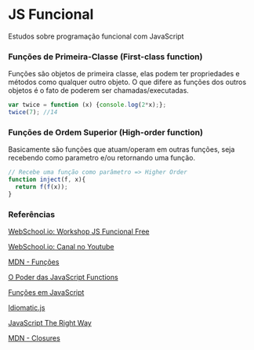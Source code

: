 # JS Funcional
Estudos sobre programação funcional com JavaScript

### Funções de Primeira-Classe (First-class function)
Funções são objetos de primeira classe, elas podem ter propriedades e métodos como qualquer outro objeto. O que difere as funções dos outros objetos é o fato de poderem ser chamadas/executadas.

```js
var twice = function (x) {console.log(2*x);};  
twice(7); //14
```

### Funções de Ordem Superior (High-order function)
Basicamente são funções que atuam/operam em outras funções, seja recebendo como parametro e/ou retornando uma função.

```js
// Recebe uma função como parâmetro => Higher Order
function inject(f, x){  
  return f(f(x));
}
```

### Referências
[WebSchool.io: Workshop JS Funcional Free](https://github.com/Webschool-io/workshop-js-funcional-free)

[WebSchool.io: Canal no Youtube](https://www.youtube.com/c/webschool-io)

[MDN - Funções](https://developer.mozilla.org/pt-BR/docs/Web/JavaScript/Reference/Functions)

[O Poder das JavaScript Functions](http://programadorobjetivo.co/javascript-functions/)

[Funções em JavaScript](https://braziljs.org/blog/funcoes-em-javascript/)

[Idiomatic.js](https://github.com/rwaldron/idiomatic.js/tree/master/translations/pt_BR)

[JavaScript The Right Way](http://jstherightway.org/pt-br/)

[MDN - Closures](https://developer.mozilla.org/pt-BR/docs/Web/JavaScript/Guide/Closures)
